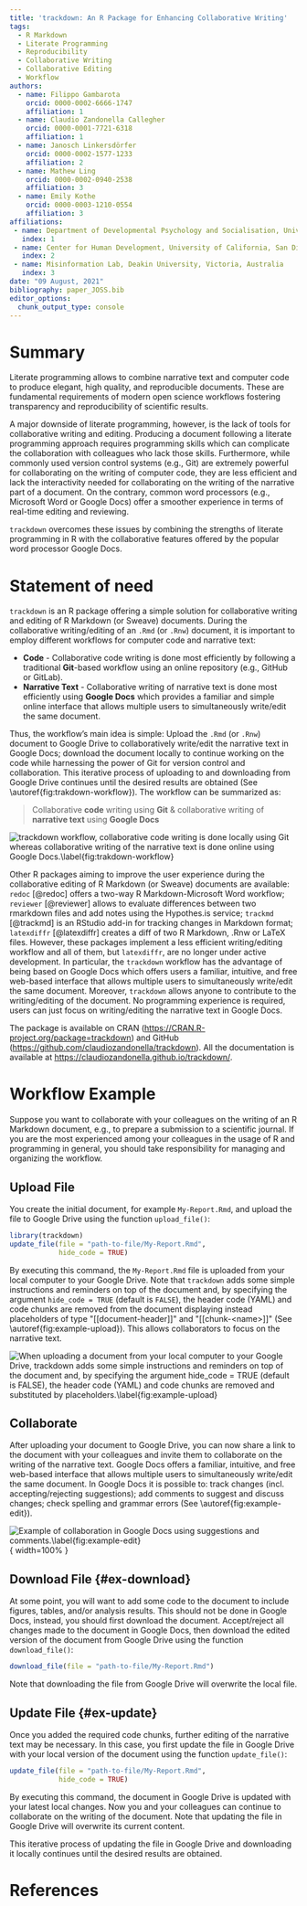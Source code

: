 ```yaml
---
title: 'trackdown: An R Package for Enhancing Collaborative Writing'
tags:
  - R Markdown
  - Literate Programming
  - Reproducibility
  - Collaborative Writing
  - Collaborative Editing
  - Workflow
authors:
  - name: Filippo Gambarota
    orcid: 0000-0002-6666-1747
    affiliation: 1
  - name: Claudio Zandonella Callegher
    orcid: 0000-0001-7721-6318
    affiliation: 1
  - name: Janosch Linkersdörfer
    orcid: 0000-0002-1577-1233
    affiliation: 2
  - name: Mathew Ling
    orcid: 0000-0002-0940-2538
    affiliation: 3
  - name: Emily Kothe
    orcid: 0000-0003-1210-0554
    affiliation: 3
affiliations:
 - name: Department of Developmental Psychology and Socialisation, University of Padova, Padova, Italy
   index: 1
 - name: Center for Human Development, University of California, San Diego, USA
   index: 2
 - name: Misinformation Lab, Deakin University, Victoria, Australia
   index: 3
date: "09 August, 2021"
bibliography: paper_JOSS.bib
editor_options: 
  chunk_output_type: console
---
```




# Summary

Literate programming allows to combine narrative text and computer code to produce elegant, high quality, and reproducible documents. These are fundamental requirements of modern open science workflows fostering transparency and reproducibility of scientific results. 

A major downside of literate programming, however, is the lack of tools for collaborative writing and editing. Producing a document following a literate programming approach requires programming skills which can complicate the collaboration with colleagues who lack those skills. Furthermore, while commonly used version control systems (e.g., Git) are extremely powerful for collaborating on the writing of computer code, they are less efficient and lack the interactivity needed for collaborating on the writing of the narrative part of a document. On the contrary, common word processors (e.g., Microsoft Word or Google Docs) offer a smoother experience in terms of real-time editing and reviewing. 

`trackdown` overcomes these issues by combining the strengths of literate programming in R with the collaborative features offered by the popular word processor Google Docs.

# Statement of need 

`trackdown` is an R package offering a simple solution for collaborative writing and editing of R Markdown (or Sweave) documents. During the collaborative writing/editing of an `.Rmd` (or `.Rnw`) document, it is important to employ different workflows for computer code and narrative text:

- **Code** - Collaborative code writing is done most efficiently by following a traditional **Git**-based workflow using an online repository (e.g., GitHub or GitLab).
- **Narrative Text** - Collaborative writing of narrative text is done most efficiently using **Google Docs** which provides a familiar and simple online interface that allows multiple users to simultaneously write/edit the same document.

Thus, the workflow’s main idea is simple: Upload the `.Rmd` (or `.Rnw`) document to Google Drive to collaboratively write/edit the narrative text in Google Docs; download the document locally to continue working on the code while harnessing the power of Git for version control and collaboration. This iterative process of uploading to and downloading from Google Drive continues until the desired results are obtained (See \autoref{fig:trakdown-workflow}). The workflow can be summarized as:

> Collaborative **code** writing using **Git** & collaborative writing of **narrative text** using **Google Docs**  

![trackdown workflow, collaborative code writing is done locally using Git whereas collaborative writing of the narrative text is done online using Google Docs.\label{fig:trakdown-workflow}](trackdown-workflow.png)

Other R packages aiming to improve the user experience during the collaborative editing of R Markdown (or Sweave) documents are available: `redoc` [@redoc] offers a two-way R Markdown-Microsoft Word workflow; `reviewer` [@reviewer] allows to evaluate differences between two rmarkdown files and add notes using the Hypothes.is service; `trackmd` [@trackmd] is an RStudio add-in for tracking changes in Markdown format; `latexdiffr` [@latexdiffr] creates a diff of two R Markdown, .Rnw or LaTeX files. However, these packages implement a less efficient writing/editing workflow and all of them, but `latexdiffr`, are no longer under active development. In particular, the `trackdown` workflow has the advantage of being based on Google Docs which offers users a familiar, intuitive, and free web-based interface that allows multiple users to simultaneously write/edit the same document. Moreover, `trackdown` allows anyone to contribute to the writing/editing of the document. No programming experience is required, users can just focus on writing/editing the narrative text in Google Docs.

The package is available on CRAN (https://CRAN.R-project.org/package=trackdown) and GitHub (https://github.com/claudiozandonella/trackdown). All the documentation is available at https://claudiozandonella.github.io/trackdown/.

# Workflow Example

Suppose you want to collaborate with your colleagues on the writing of an R Markdown document, e.g., to prepare a submission to a scientific journal. If you are the most experienced among your colleagues in the usage of R and programming in general, you should take responsibility for managing and organizing the workflow.

## Upload File

You create the initial document, for example `My-Report.Rmd`, and upload the file to Google Drive using the function `upload_file()`:


```r
library(trackdown)
update_file(file = "path-to-file/My-Report.Rmd", 
            hide_code = TRUE)
```

By executing this command, the `My-Report.Rmd` file is uploaded from your local computer to your Google Drive. Note that `trackdown` adds some simple instructions and reminders on top of the document and, by specifying the argument `hide_code = TRUE` (default is `FALSE`), the header code (YAML) and code chunks are removed from the document displaying instead placeholders of type "[[document-header]]" and "[[chunk-\<name\>]]" (See \autoref{fig:example-upload}). This allows collaborators to focus on the narrative text. 

![When uploading a document from your local computer to your Google Drive, `trackdown` adds some simple instructions and reminders on top of the document and, by specifying the argument `hide_code = TRUE` (default is `FALSE`), the header code (YAML) and code chunks are removed and substituted by placeholders.\label{fig:example-upload}](JOSS-fig.png)

## Collaborate

After uploading your document to Google Drive, you can now share a link to the document with your colleagues and invite them to collaborate on the writing of the narrative text. Google Docs offers a familiar, intuitive, and free web-based interface that allows multiple users to simultaneously write/edit the same document. In Google Docs it is possible to: track changes (incl. accepting/rejecting suggestions); add comments to suggest and discuss changes; check spelling and grammar errors (See \autoref{fig:example-edit}).

![Example of collaboration in Google Docs using suggestions and comments.\label{fig:example-edit}](Example-edit.png){ width=100% }

## Download File {#ex-download}

At some point, you will want to add some code to the document to include figures, tables, and/or analysis results. This should not be done in Google Docs, instead, you should first download the document. Accept/reject all changes made to the document in Google Docs, then download the edited version of the document from Google Drive using the function `download_file()`:


```r
download_file(file = "path-to-file/My-Report.Rmd")
```

Note that downloading the file from Google Drive will overwrite the local file. 

## Update File {#ex-update}

Once you added the required code chunks, further editing of the narrative text may be necessary. In this case, you first update the file in Google Drive with your local version of the document using the function `update_file()`:


```r
update_file(file = "path-to-file/My-Report.Rmd", 
            hide_code = TRUE)
```

By executing this command, the document in Google Drive is updated with your latest local changes. Now you and your colleagues can continue to collaborate on the writing of the document. Note that updating the file in Google Drive will overwrite its current content.

This iterative process of updating the file in Google Drive and downloading it locally continues until the desired results are obtained.

# References
